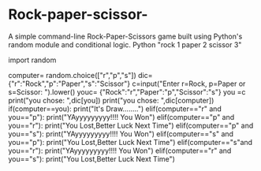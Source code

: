 # Rock-paper-scissor-
A simple command-line Rock-Paper-Scissors game built using Python's random module and conditional logic.
Python
"rock 1 paper 2 scissor 3"

import random

computer= random.choice(["r","p","s"])
dic={"r":"Rock","p":"Paper","s":"Scissor"}
c=input("Enter r=Rock, p=Paper or s=Scissor: ").lower()
youc= {"Rock":"r","Paper":"p","Scissor":"s"}
you =c
print("you chose: ",dic[you])
print("you chose: ",dic[computer])
if(computer==you):
    print("It's Draw........")
elif(computer=="r" and you=="p"):
    print("YAyyyyyyyyy!!!! You Won")
elif(computer=="p" and you=="r"):
    print("You Lost,Better Luck Next Time")
elif(computer=="p" and you=="s"):
    print("YAyyyyyyyyy!!!! You Won")
elif(computer=="s" and you=="p"):
    print("You Lost,Better Luck Next Time")
elif(computer=="s"and you=="r"):
    print("YAyyyyyyyyy!!!! You Won")
elif(computer=="r" and you=="s"):
    print("You Lost,Better Luck Next Time")
